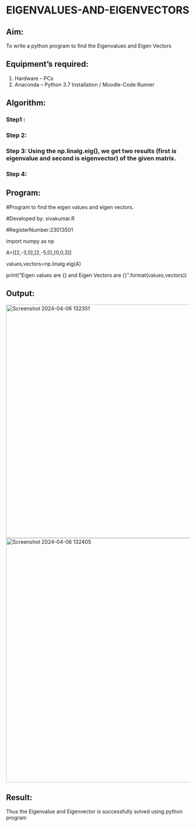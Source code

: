 # EIGENVALUES-AND-EIGENVECTORS
## Aim:
To write a python program to find the Eigenvalues and Eigen Vectors
## Equipment’s required:
1. 	Hardware – PCs
2. 	Anaconda – Python 3.7 Installation / Moodle-Code Runner
## Algorithm:
### Step1 : 
### Step 2: 
### Step 3: Using the np.linalg.eig(),  we get two results (first is eigenvalue and second is eigenvector) of the given matrix.
### Step 4: 

## Program:
#Program to find the eigen values and eigen vectors.

#Developed by: sivakumar.R

#RegisterNumber:23013501

import numpy as np

A=[[2,-3,0],[2,-5,0],[0,0,3]]

values,vectors=np.linalg.eig(A)

print("Eigen values are {} and Eigen Vectors are {}".format(values,vectors))

## Output:
<img width="638" alt="Screenshot 2024-04-06 132351" src="https://github.com/SIVAmech123/EIGENVALUES-AND-EIGENVECTORS/assets/151629067/2ca15ac8-3b5f-4558-a0f4-dc86f0f10496">









<img width="668" alt="Screenshot 2024-04-06 132405" src="https://github.com/SIVAmech123/EIGENVALUES-AND-EIGENVECTORS/assets/151629067/fc13dac8-e013-4a09-9e5e-02e9bd93bfaf">

## Result:
Thus the Eigenvalue and Eigenvector is successfully solved using python program
